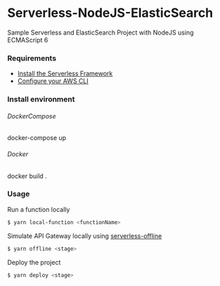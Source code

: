 # Serverless-NodeJS-ElasticSearch
Sample Serverless and ElasticSearch Project with NodeJS using ECMAScript 6 

### Requirements

- [Install the Serverless Framework](https://serverless.com/framework/docs/providers/aws/guide/installation/)
- [Configure your AWS CLI](https://serverless.com/framework/docs/providers/aws/guide/credentials/)

### Install environment

###### DockerCompose
docker-compose up

###### Docker
docker build .

### Usage

Run a function locally

``` bash
$ yarn local-function <functionName>
```

Simulate API Gateway locally using [serverless-offline](https://github.com/dherault/serverless-offline)

``` bash
$ yarn offline <stage>
```

Deploy the project

``` bash
$ yarn deploy <stage>
```

